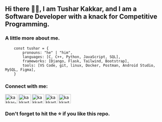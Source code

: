 ## Hi there 👋🏻, I am Tushar Kakkar, and I am a Software Developer with a knack for Competitive Programming.

### A little more about me.

```
    const tushar = {
        pronouns: "he" | "him",
        languages: [C, C++, Python, JavaScript, SQL],
        frameworks: [Django, Flask, Tailwind, Bootstrap],
        tools: [VS Code, git, linux, Docker, Postman, Android Studio, MySQL, Figma],
    }
```

<h3 align="left">Connect with me:</h3>
<p align="left">
<a href="https://linkedin.com/in/kakkar-tushar" target="blank"><img align="center" src="https://raw.githubusercontent.com/rahuldkjain/github-profile-readme-generator/master/src/images/icons/Social/linked-in-alt.svg" alt="kakkar-tushar" height="30" width="40" /></a>
<a href="https://codeforces.com/profile/kakkart16" target="blank"><img align="center" src="https://raw.githubusercontent.com/rahuldkjain/github-profile-readme-generator/master/src/images/icons/Social/codeforces.svg" alt="kakkart16" height="30" width="40" /></a>
<a href="https://www.leetcode.com/kakkart16" target="blank"><img align="center" src="https://raw.githubusercontent.com/rahuldkjain/github-profile-readme-generator/master/src/images/icons/Social/leet-code.svg" alt="kakkart16" height="30" width="40" /></a>
<a href="https://www.codechef.com/users/kakkart_16" target="blank"><img align="center" src="https://cdn.jsdelivr.net/npm/simple-icons@3.1.0/icons/codechef.svg" alt="kakkart_16" height="30" width="40" /></a>
<a href="https://auth.geeksforgeeks.org/user/kakkart16" target="blank"><img align="center" src="https://raw.githubusercontent.com/rahuldkjain/github-profile-readme-generator/master/src/images/icons/Social/geeks-for-geeks.svg" alt="kakkart16" height="30" width="40" /></a>
</p>

### Don't forget to hit the ⭐ if you like this repo.
